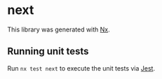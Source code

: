 # next

This library was generated with [Nx](https://nx.dev).

## Running unit tests

Run `nx test next` to execute the unit tests via [Jest](https://jestjs.io).
